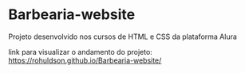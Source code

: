 # Barbearia-website


Projeto desenvolvido nos cursos de HTML e CSS da plataforma Alura

link para visualizar o andamento do projeto:
https://rohuldson.github.io/Barbearia-website/
